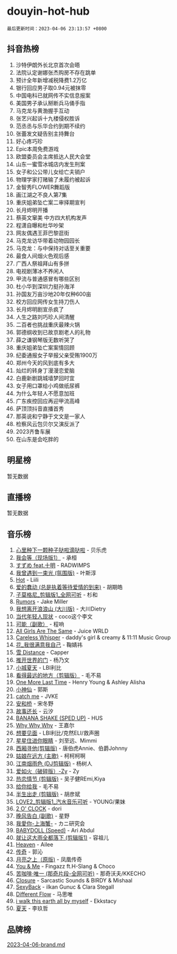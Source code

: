 # douyin-hot-hub

`最后更新时间：2023-04-06 23:13:57 +0800`

## 抖音热榜

1. 沙特伊朗外长北京首次会晤
1. 法院认定谢娜张杰购房不存在跳单
1. 预计全年新增减税降费1.2万亿
1. 银行回应男子取0.94元被抹零
1. 中国电科已就网传不实信息报案
1. 美国男子承认掰断兵马俑手指
1. 马克龙与黄渤握手互动
1. 张艺兴起诉十九楼侵权胜诉
1. 范丞丞与乐华合约到期不续约
1. 张蕾发文疑告别主持舞台
1. 好心疼巧珍
1. Epic本周免费游戏
1. 欧盟委员会主席抵达人民大会堂
1. 山东一蜜雪冰城店内发生刑案
1. 女子和公公带儿女给亡夫销户
1. 物理学家打赌输了未履约被起诉
1. 金智秀FLOWER舞蹈版
1. 画江湖之不良人第7集
1. 重庆姐弟坠亡案二审择期宣判
1. 长月烬明开播
1. 蔡英文窜美 中方四大机构发声
1. 程潇自曝和杜华吵架
1. 网友偶遇王菲巴黎逛街
1. 马克龙访华带着动物园园长
1. 马克龙：与中保持对话至关重要
1. 最食人间烟火色观后感
1. 广西人祭祖拜山有多拼
1. 电视剧薄冰不养闲人
1. 甲流与普通感冒有哪些区别
1. 杜小华到深圳力挺孙海洋
1. 孙国友万亩沙地20年仅种600亩
1. 校方回应网传女生持刀伤人
1. 长月烬明剧宣杀疯了
1. 人生之路刘巧珍人间清醒
1. 二百者也挑战重庆最辣火锅
1. 郭德纲收到已故京剧老人的礼物
1. 薛之谦钢琴版无数听哭了
1. 重庆姐弟坠亡案案情回顾
1. 纪委通报女子举报父亲受贿1900万
1. 郑州今天的风到底有多大
1. 灿烂的转身丁漫漫恋爱脑
1. 白鹿新剧跳城墙梦回时宜
1. 女子用口罩给小鸡做纸尿裤
1. 为什么年轻人不愿意加班
1. 广东疾控回应再迎甲流高峰
1. 萨顶顶抖音直播首秀
1. 那英说和宁静于文文是一家人
1. 检察风云包贝尔又演反派了
1. 2023齐鲁车展
1. 在山东是会吃胖的

## 明星榜

暂无数据

## 直播榜

暂无数据

## 音乐榜

1. [心里种下一颗种子哒啦滴哒啦]() - 贝乐虎
1. [我会等（现场版1）]() - 承桓
1. [すずめ feat.十明]() - RADWIMPS
1. [我曾遇到一束光 (氛围版)]() - 叶斯淳
1. [Hot](https://sf6-cdn-tos.douyinstatic.com/obj/tos-cn-ve-2774/a63be641febf4335a8996c8a877dee1c) - Liili
1. [爱的蠢动 (总是执着等待爱情的到来)](https://sf3-cdn-tos.douyinstatic.com/obj/tos-cn-ve-2774/osB9AW8xohlGrsNUX9GNAfK4bzdzSxIPVq7gIw) - 胡期皓
1. [子莫格尼_剪辑版1_全网可听](https://sf3-cdn-tos.douyinstatic.com/obj/tos-cn-ve-2774/okgjBiZZDqmeFfACngDQ48okZJ9knBMDtbwo8Q) - 杉和
1. [Rumors](https://sf6-cdn-tos.douyinstatic.com/obj/tos-cn-ve-2774/o81jReDoQBgklaFbYp8Qo44ZAUKfktC4nBFZTy) - Jake Miller
1. [我想离开浪浪山 (大川版)]() - 大川Dietry
1. [当代年轻人现状]() - coco这个李文
1. [可能（副歌）](https://sf3-cdn-tos.douyinstatic.com/obj/tos-cn-ve-2774/cde1731888894259b333569393c2fb51) - 程响
1. [All Girls Are The Same]() - Juice WRLD
1. [Careless Whisper](https://sf3-cdn-tos.douyinstatic.com/obj/tos-cn-ve-2774/21704ef7a1204caeaad8d60c78671a06) - daddy's girl & creamy & 11:11 Music Group
1. [花_我很满意我自己](https://sf6-cdn-tos.douyinstatic.com/obj/tos-cn-ve-2774/o4zXRD9QFb0odJPH21g8DzRfQCsbZd9fOAnXaf) - 鞠婧祎
1. [雪 Distance](https://sf3-cdn-tos.douyinstatic.com/obj/tos-cn-ve-2774/oEC6ofzrsWAXLUBquIhIKiABUGbwVL0QByNUyw) - Capper
1. [推开世界的门]() - 杨乃文
1. [小城夏天]() - LBI利比
1. [看得最远的地方（剪辑版）](https://sf3-cdn-tos.douyinstatic.com/obj/tos-cn-ve-2774/7e3cdc91401846d0a5a08ac34c7105ad) - 毛不易
1. [One More Last Time](https://sf6-cdn-tos.douyinstatic.com/obj/tos-cn-ve-2774/oAzTlo0LUAdCAIhjktsKWcLAEUKmZwGcOoB1fy) - Henry Young & Ashley Alisha
1. [小神仙]() - 郭斯
1. [catch me]() - JVKE
1. [安和桥]() - 宋冬野
1. [故事还长]() - 云汐
1. [BANANA SHAKE (SPED UP)](https://sf3-cdn-tos.douyinstatic.com/obj/tos-cn-ve-2774/oIBd1j8BIJJhtEfZb6UOHOCQAhgtpYA3EPeILz) - HUS
1. [Why Why Why]() - 王嘉尔
1. [想要见面]() - LBI利比/克然ELI/救声圈
1. [星星住进你眼睛]() - 刘至远、Mimmi
1. [西厢寻他(剪辑版)](https://sf3-cdn-tos.douyinstatic.com/obj/tos-cn-ve-2774/oUsAVfAQKlRNxEv5qxvIB8o5qmIWUcXbzJKJhw) - 唐伯虎Annie、伯爵Johnny
1. [姑娘在远方 (主歌)]() - 柯柯柯啊
1. [江南烟雨色 (DJ剪辑版)](https://sf6-cdn-tos.douyinstatic.com/obj/tos-cn-ve-2774/ocle8PKQeJ58Dcq2aAnTAgIqwAz6EFs4HoNCKe) - 杨树人
1. [爱如火（破碎版）-Zy]() - Zy
1. [热恋情节 (剪辑版)]() - 吴子健REmi,Kiya
1. [给你给我]() - 毛不易
1. [半生出走 (剪辑版)]() - 胡彦斌
1. [LOVE2_剪辑版1_汽水音乐可听]() - YOUNG/果妹
1. [2 O' CLOCK](https://sf3-cdn-tos.douyinstatic.com/obj/tos-cn-ve-2774/3565890a419c4ad8aa3481fc03437bcf) - dori
1. [晚风告白 (副歌)]() - 星野
1. [我愛你-上海蟹-](https://sf3-cdn-tos.douyinstatic.com/obj/tos-cn-ve-2774/7cc6d91d8fb54e6194eabea288d60d9f) - カニ研究会
1. [BABYDOLL (Speed)](https://sf6-cdn-tos.douyinstatic.com/obj/tos-cn-ve-2774/f86004ee955c490ab8477e6ba7ca5859) - Ari Abdul
1. [就让这大雨全都落下 (剪辑版1)]() - 容祖儿
1. [Heaven](https://sf6-cdn-tos.douyinstatic.com/obj/tos-cn-ve-2774/oYeNfUaiKKP4umZfAh40h7AP623iAXfHG1F2HQ) - Ailee
1. [传奇]() - 郭沁
1. [月亮之上（原版)]() - 凤凰传奇
1. [You & Me]() - Fingazz ft.H-Slang & Choco
1. [苦咖啡·唯一 (那奇片段-全网可听)]() - 那奇沃夫/KKECHO
1. [Closure](https://sf3-cdn-tos.douyinstatic.com/obj/tos-cn-ve-2774/84f7422b29f94b78a5f3b0386275db35) - Sarcastic Sounds & BIRDY & Mishaal
1. [SexyBack](https://sf6-cdn-tos.douyinstatic.com/obj/tos-cn-ve-2774/198758899dd54359be21c9bf47326c90) - ilkan Gunuc & Clara Stegall
1. [Different Flow]() - 马思唯
1. [i walk this earth all by myself](https://sf6-cdn-tos.douyinstatic.com/obj/tos-cn-ve-2774/c751e38547b548b389ff6e1b9203b1de) - Ekkstacy
1. [夏天]() - 李玖哲

## 品牌榜

[2023-04-06-brand.md](2023-04-06-brand.md)
